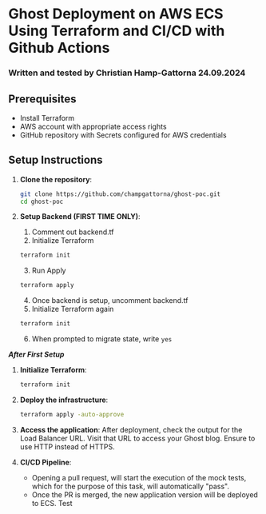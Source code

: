 # Ghost Deployment on AWS ECS Using Terraform and CI/CD with Github Actions
### Written and tested by Christian Hamp-Gattorna 24.09.2024

## Prerequisites
- Install Terraform
- AWS account with appropriate access rights
- GitHub repository with Secrets configured for AWS credentials

## Setup Instructions
1. **Clone the repository**:
    ```bash
    git clone https://github.com/champgattorna/ghost-poc.git
    cd ghost-poc
    ```

2. **Setup Backend (FIRST TIME ONLY)**:
    1. Comment out backend.tf
    2. Initialize Terraform
    ```bash
    terraform init
    ```
    3. Run Apply
    ```bash
    terraform apply
    ```
    4. Once backend is setup, uncomment backend.tf
    5. Initialize Terraform again
    ```bash
    terraform init
    ```
    6. When prompted to migrate state, write `yes`


***After First Setup***

1. **Initialize Terraform**:
    ```bash
    terraform init
    ```

2. **Deploy the infrastructure**:
    ```bash
    terraform apply -auto-approve
    ```

3. **Access the application**:
    After deployment, check the output for the Load Balancer URL. Visit that URL to access your Ghost blog. Ensure to use HTTP instead of HTTPS.

4. **CI/CD Pipeline**:
    - Opening a pull request, will start the execution of the mock tests, which for the purpose of this task, will automatically "pass".
    - Once the PR is merged, the new application version will be deployed to ECS. Test
